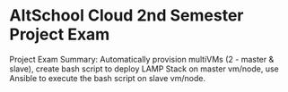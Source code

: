 # AltSchool Cloud 2nd Semester Project Exam
Project Exam Summary: Automatically provision multiVMs (2 - master & slave), create bash script to deploy LAMP Stack on master vm/node, use Ansible to execute the bash script on slave vm/node.

